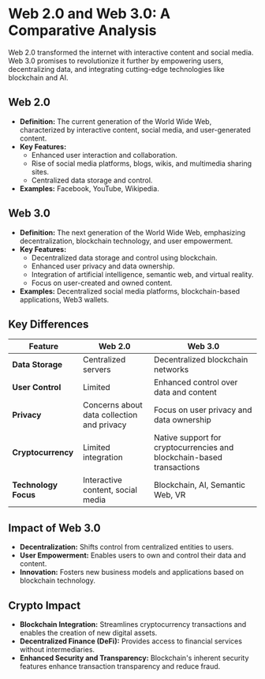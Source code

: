 # Web 2.0 and Web 3.0: A Comparative Analysis

Web 2.0 transformed the internet with interactive content and social media. Web 3.0 promises to revolutionize it further by empowering users, decentralizing data, and integrating cutting-edge technologies like blockchain and AI. 

## Web 2.0

* **Definition:** The current generation of the World Wide Web, characterized by interactive content, social media, and user-generated content.
* **Key Features:**
    * Enhanced user interaction and collaboration.
    * Rise of social media platforms, blogs, wikis, and multimedia sharing sites.
    * Centralized data storage and control.
* **Examples:** Facebook, YouTube, Wikipedia.

## Web 3.0

* **Definition:** The next generation of the World Wide Web, emphasizing decentralization, blockchain technology, and user empowerment.
* **Key Features:**
    * Decentralized data storage and control using blockchain.
    * Enhanced user privacy and data ownership.
    * Integration of artificial intelligence, semantic web, and virtual reality.
    * Focus on user-created and owned content.
* **Examples:**  Decentralized social media platforms, blockchain-based applications, Web3 wallets.

## Key Differences

| Feature | Web 2.0 | Web 3.0 |
|---|---|---|
| **Data Storage** | Centralized servers | Decentralized blockchain networks |
| **User Control** | Limited | Enhanced control over data and content |
| **Privacy** | Concerns about data collection and privacy | Focus on user privacy and data ownership |
| **Cryptocurrency** | Limited integration | Native support for cryptocurrencies and blockchain-based transactions |
| **Technology Focus** | Interactive content, social media | Blockchain, AI, Semantic Web, VR |

## Impact of Web 3.0

* **Decentralization:** Shifts control from centralized entities to users.
* **User Empowerment:** Enables users to own and control their data and content.
* **Innovation:** Fosters new business models and applications based on blockchain technology.

## Crypto Impact

* **Blockchain Integration:**  Streamlines cryptocurrency transactions and enables the creation of new digital assets.
* **Decentralized Finance (DeFi):**  Provides access to financial services without intermediaries.
* **Enhanced Security and Transparency:** Blockchain's inherent security features enhance transaction transparency and reduce fraud.
